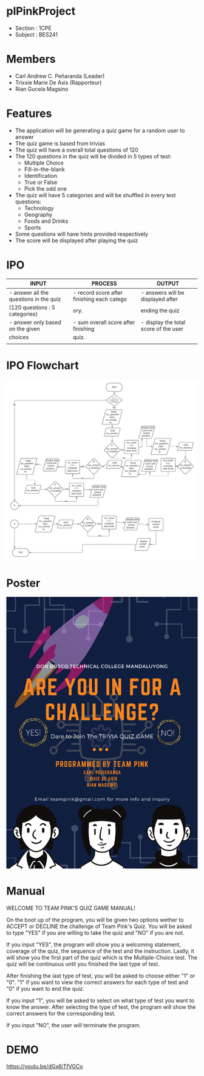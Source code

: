 # plPinkProject
  - Section : 1CPE
  - Subject : BES241
# Members
  - Carl Andrew C. Peñaranda (Leader)
  - Trixxie Marie De Asis (Rapporteur)
  - Rian Gucela Magsino

# Features
  - The application will be generating a quiz game for a random user to answer
  - The quiz game is based from trivias
  - The quiz will have a overall total questions of 120
  - The 120 questions in the quiz will be divided in 5 types of test:
      - Multiple Choice
      - Fill-in-the-blank
      - Identification
      - True or False
      - Pick the odd one
  - The quiz will have 5 categories and will be shuffled in every test questions:
      - Technology
      - Geography
      - Foods and Drinks
      - Sports
  - Some questions will have hints provided respectively
  - The score will be displayed after playing the quiz
  
  # IPO
  
|            INPUT                        |                  PROCESS                    |           OUTPUT                        |
| --------------------------------------- | ------------------------------------------- | ----------------------------------------|
| - answer all the questions in the quiz  | - record score after finishing each catego  | - answers will be displayed after       |
|   (120 questions : 5 categories)        |   ory.                                      |   ending the quiz                       |
| - answer only based on the given        | - sum overall score after finishing         | - display the total score of the user   |
|   choices                               |   quiz.                                     |                                         |
|                                         |                                             |                                         |

 # IPO Flowchart

![](Images/IPO%20flowchat.png)


 # Poster
 
![](Images/Don%20Bosco%20technical%20college%20mandaluyong%20(1).png)

 # Manual 
 
 WELCOME TO TEAM PINK'S QUIZ GAME MANUAL!

On the boot up of the program, you will be given two options wether 
	to ACCEPT or DECLINE the challenge of Team Pink's Quiz.
	You will be asked to type "YES" if you are willing to take
	the quiz and "NO" if you are not.

If you input "YES", the program will show you a welcoming statement, coverage
	of the quiz, the sequence of the test and the instruction. Lastly, 
	it will show you the first part of the quiz which is the Multiple-Choice test. 
	The quiz will be continuous until you finished the last type of test.

After finishing the last type of test, you will be asked to choose 
	either "1" or "0". "1" if you want to view the correct answers 
	for each type of test and "0" if you want to end the quiz.
			
If you input "1", you will be asked to select on what type of test you 
want to know the answer. After selecting the type of test, the program will show
the correct answers for the corresponding test.

If you input "NO", the user will terminate the program.

 # DEMO
 
 https://youtu.be/dGx6iTfVGCo
